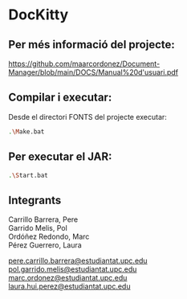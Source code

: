 # DocKitty
## Per més informació del projecte:
https://github.com/maarcordonez/Document-Manager/blob/main/DOCS/Manual%20d'usuari.pdf

## Compilar i executar:

Desde el directori FONTS del projecte executar:

```bash
.\Make.bat
```

## Per executar el JAR:

```bash
.\Start.bat
```

## Integrants
Carrillo Barrera, Pere <br>
Garrido Melis, Pol <br>
Ordóñez Redondo, Marc <br>
Pérez Guerrero, Laura<br>

pere.carrillo.barrera@estudiantat.upc.edu<br>
pol.garrido.melis@estudiantat.upc.edu<br>
marc.ordonez@estudiantat.upc.edu<br>
laura.hui.perez@estudiantat.upc.edu
